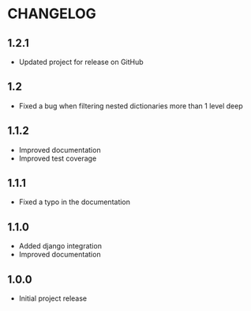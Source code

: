 # CHANGELOG

## 1.2.1

* Updated project for release on GitHub

## 1.2

* Fixed a bug when filtering nested dictionaries more than 1 level deep

## 1.1.2

* Improved documentation
* Improved test coverage

## 1.1.1

* Fixed a typo in the documentation

## 1.1.0

* Added django integration
* Improved documentation

## 1.0.0

* Initial project release
